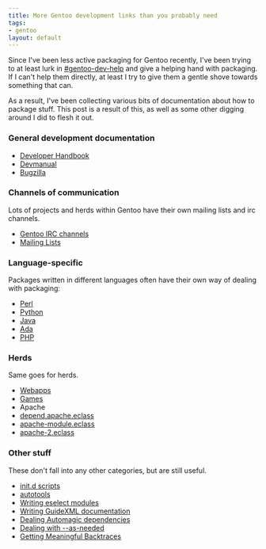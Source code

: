 ```yaml
--- 
title: More Gentoo development links than you probably need
tags: 
- gentoo
layout: default
---
```

Since I've been less active packaging for Gentoo recently, I've been trying to at least lurk in [#gentoo-dev-help](irc://irc.freenode.net/gentoo-dev-help) and give a helping hand with packaging. If I can't help them directly, at least I try to give them a gentle shove towards something that can.

As a result, I've been collecting various bits of documentation about how to package stuff. This post is a result of this, as well as some other digging around I did to flesh it out.

### General development documentation

 * [Developer Handbook](http://www.gentoo.org/proj/en/devrel/handbook/handbook.xml)
 * [Devmanual](http://devmanual.gentoo.org/)
 * [Bugzilla](https://bugs.gentoo.org)

### Channels of communication

Lots of projects and herds within Gentoo have their own mailing lists and irc channels.

 * [Gentoo IRC channels](http://www.gentoo.org/main/en/irc.xml)
 * [Mailing Lists](http://www.gentoo.org/main/en/lists.xml)

### Language-specific

Packages written in different languages often have their own way of dealing with packaging:

 * [Perl](http://www.gentoo.org/proj/en/perl/perl-herd.xml)
 * [Python](http://www.gentoo.org/proj/en/Python/developersguide.xml)
 * [Java](http://www.gentoo.org/proj/en/java/java-devel.xml)
 * [Ada](http://www.gentoo.org/proj/en/prog_lang/ada/dev_reference.xml)
 * [PHP](http://overlays.gentoo.org/proj/php/wiki/GuidingPrinciples)

### Herds

Same goes for herds.

 * [Webapps](http://www.gentoo.org/proj/en/webapps/webapp-eclass.xml)
 * [Games](http://www.gentoo.org/proj/en/desktop/games/games-ebuild-howto.xml)
 * Apache
  * [depend.apache.eclass](http://www.gentoo.org/proj/en/apache/doc/depend.apache.eclass.xml)
  * [apache-module.eclass](http://www.gentoo.org/proj/en/apache/doc/apache-module.eclass.xml)
  * [apache-2.eclass](http://www.gentoo.org/proj/en/apache/doc/apache-2.eclass.xml)
  

### Other stuff

These don't fall into any other categories, but are still useful.

 * [init.d scripts](http://www.gentoo.org/doc/en/handbook/handbook-x86.xml?part=2&chap=4#doc_chap4)
 * [autotools](http://www.gentoo.org/proj/en/qa/autofailure.xml)
 * [Writing eselect modules](http://www.gentoo.org/proj/en/eselect/dev-guide.xml)
 * [Writing GuideXML documentation](http://www.gentoo.org/doc/en/xml-guide.xml)
 * [Dealing Automagic dependencies](http://www.gentoo.org/proj/en/qa/automagic.xml)
 * [Dealing with --as-needed](http://www.gentoo.org/proj/en/qa/asneeded.xml)
 * [Getting Meaningful Backtraces](http://www.gentoo.org/proj/en/qa/backtraces.xml)